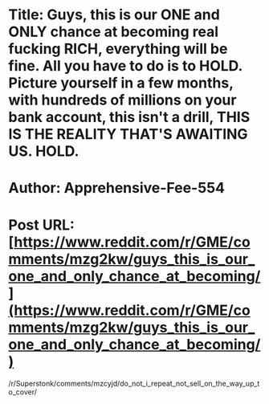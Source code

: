 # Title: Guys, this is our ONE and ONLY chance at becoming real fucking RICH, everything will be fine. All you have to do is to HOLD. Picture yourself in a few months, with hundreds of millions on your bank account, this isn't a drill, THIS IS THE REALITY THAT'S AWAITING US. HOLD.
# Author: Apprehensive-Fee-554
# Post URL: [https://www.reddit.com/r/GME/comments/mzg2kw/guys_this_is_our_one_and_only_chance_at_becoming/](https://www.reddit.com/r/GME/comments/mzg2kw/guys_this_is_our_one_and_only_chance_at_becoming/)


/r/Superstonk/comments/mzcyjd/do_not_i_repeat_not_sell_on_the_way_up_to_cover/